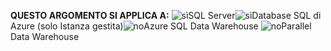 <Token>**QUESTO ARGOMENTO SI APPLICA A:** ![sì](media/yes.png)SQL Server![sì](media/yes.png)Database SQL di Azure (solo Istanza gestita)![no](media/no.png)Azure SQL Data Warehouse ![no](media/no.png)Parallel Data Warehouse </Token>